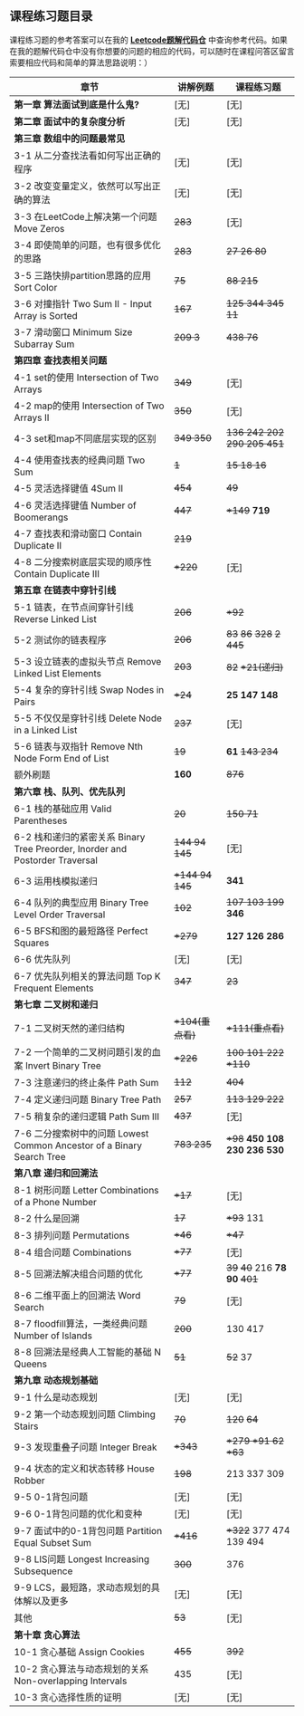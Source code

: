 ## 课程练习题目录

课程练习题的参考答案可以在我的 [**Leetcode题解代码仓**](https://github.com/liuyubobobo/Play-Leetcode) 中查询参考代码。如果在我的题解代码仓中没有你想要的问题的相应的代码，可以随时在课程问答区留言索要相应代码和简单的算法思路说明：）

| 章节                                                         | 讲解例题 | 课程练习题              |
| ------------------------------------------------------------ | ---------- | ----------------------- |
| **第一章 算法面试到底是什么鬼?**                             | [无]       | [无]                    |
| **第二章 面试中的复杂度分析**                                | [无]       | [无]                    |
| **第三章 数组中的问题最常见**                                |            |                         |
| 3-1 从二分查找法看如何写出正确的程序                        | [无]       | [无]                    |
| 3-2 改变变量定义，依然可以写出正确的算法                     | [无]       | [无]                    |
| 3-3 在LeetCode上解决第一个问题 Move Zeros                    | ~~283~~        | [无]                    |
| 3-4 即使简单的问题，也有很多优化的思路                       | ~~283~~        | ~~27 26 80~~                |
| 3-5 三路快排partition思路的应用 Sort Color                   | ~~75~~         | ~~88 215~~                  |
| 3-6 对撞指针 Two Sum II - Input Array is Sorted              | ~~167~~        | ~~125 344 345 11~~          |
| 3-7 滑动窗口 Minimum Size Subarray Sum                       | ~~209 3~~      | ~~438 76~~                  |
| **第四章 查找表相关问题**                                    |            |                         |
| 4-1 set的使用 Intersection of Two Arrays                     | ~~349~~        | [无]                    |
| 4-2 map的使用 Intersection of Two Arrays II                  | ~~350~~        | [无]                    |
| 4-3 set和map不同底层实现的区别                               | ~~349 350~~    | ~~136 242 202 290 205 451~~ |
| 4-4 使用查找表的经典问题 Two Sum                             | ~~1~~          | ~~15 18 16~~                |
| 4-5 灵活选择键值 4Sum II                                     | ~~454~~        | ~~49~~                      |
| 4-6 灵活选择键值 Number of Boomerangs                        | ~~447~~        | ~~*149~~ **719**             |
| 4-7 查找表和滑动窗口 Contain Duplicate II                    | ~~219~~       |                         |
| 4-8 二分搜索树底层实现的顺序性 Contain Duplicate III         | ~~*220~~        | [无]                    |
| **第五章 在链表中穿针引线**                                  |            |                         |
| 5-1 链表，在节点间穿针引线 Reverse Linked List               | ~~206~~      | ~~*92~~                      |
| 5-2 测试你的链表程序                                         | ~~206~~        | ~~83~~ ~~86~~ ~~328~~ ~~2 445~~ |
| 5-3 设立链表的虚拟头节点 Remove Linked List Elements         | ~~203~~    | ~~82~~ ~~*21(递归)~~     |
| 5-4 复杂的穿针引线 Swap Nodes in Pairs                       | ~~*24~~    | **25 147 148**          |
| 5-5 不仅仅是穿针引线 Delete Node in a Linked List            | ~~237~~  | [无]                    |
| 5-6 链表与双指针 Remove Nth Node Form End of List            | ~~19~~     | **61** ~~143 234~~    |
| 额外刷题            | **160** | ~~876~~ |
| **第六章 栈、队列、优先队列**                                |            |                         |
| 6-1 栈的基础应用 Valid Parentheses                           | ~~20~~     | ~~150 71~~              |
| 6-2 栈和递归的紧密关系 Binary Tree Preorder, Inorder and Postorder Traversal | ~~144 94 145~~ | [无]                    |
| 6-3 运用栈模拟递归                                           | ~~*144 94 145~~  | **341**                |
| 6-4 队列的典型应用 Binary Tree Level Order Traversal         | ~~102~~    | ~~107 103 199~~ **346** |
| 6-5 BFS和图的最短路径 Perfect Squares                        | ~~*279~~   | **127 126** **286**    |
| 6-6 优先队列                                                 | [无]       | [无]                    |
| 6-7 优先队列相关的算法问题 Top K Frequent Elements           | ~~347~~    | ~~23~~                  |
| **第七章 二叉树和递归**                                      |            |                         |
| 7-1 二叉树天然的递归结构                                     | ~~*104(重点看)~~ | ~~*111(重点看)~~      |
| 7-2 一个简单的二叉树问题引发的血案 Invert Binary Tree        | ~~*226~~   | ~~100 101 222 *110~~ |
| 7-3 注意递归的终止条件 Path Sum                              | ~~112~~    | ~~404~~             |
| 7-4 定义递归问题 Binary Tree Path                            | ~~257~~    | ~~113 129 222~~         |
| 7-5 稍复杂的递归逻辑 Path Sum III                            | ~~437~~    | [无]                    |
| 7-6 二分搜索树中的问题 Lowest Common Ancestor of a Binary Search Tree | ~~783 235~~ | ~~*98~~ **450 108 230 236 530** |
| **第八章 递归和回溯法**                                      |            |                         |
| 8-1 树形问题 Letter Combinations of a Phone Number           | ~~*17~~    | [无]                    |
| 8-2 什么是回溯                                               | ~~17~~    | ~~*93~~ 131             |
| 8-3 排列问题 Permutations                                    | ~~*46~~    | ~~*47~~                 |
| 8-4 组合问题 Combinations                                    | ~~*77~~    | [无]                    |
| 8-5 回溯法解决组合问题的优化                                 | ~~*77~~    | ~~39~~ ~~40~~ 216 **78 90** ~~401~~ |
| 8-6 二维平面上的回溯法 Word Search                           | ~~79~~     | [无]                    |
| 8-7 floodfill算法，一类经典问题 Number of Islands            | ~~200~~    | 130 417                 |
| 8-8 回溯法是经典人工智能的基础 N Queens                      | ~~51~~     | ~~52~~ 37               |
| **第九章 动态规划基础**                                      |            |                         |
| 9-1 什么是动态规划                                           | [无]       | [无]                    |
| 9-2 第一个动态规划问题 Climbing Stairs                       | ~~70~~     | ~~120~~ ~~64~~        |
| 9-3 发现重叠子问题 Integer Break                             | ~~*343~~   | ~~*279 *91 62 *63~~  |
| 9-4 状态的定义和状态转移 House Robber                        | ~~198~~   | 213 337 309             |
| 9-5 0-1背包问题                                              | [无]       | [无]                    |
| 9-6 0-1背包问题的优化和变种                                  | [无]       | [无]                    |
| 9-7 面试中的0-1背包问题 Partition Equal Subset Sum           | ~~*416~~   | ~~*322~~ 377 474 139 494 |
| 9-8 LIS问题 Longest Increasing Subsequence                   | ~~300~~   | 376                     |
| 9-9 LCS，最短路，求动态规划的具体解以及更多                  | [无]       | [无]                    |
| 其他                  | ~~53~~ | [无]                    |
| **第十章 贪心算法**                                          |            |                         |
| 10-1 贪心基础 Assign Cookies                                 | ~~455~~    | ~~392~~                 |
| 10-2 贪心算法与动态规划的关系 Non-overlapping Intervals      | 435        | [无]                    |
| 10-3 贪心选择性质的证明                                      | [无]       | [无]                    |

